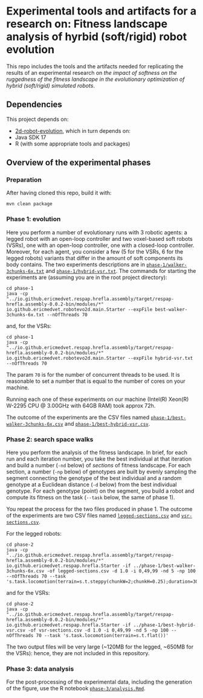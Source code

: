 # Experimental tools and artifacts for a research on: Fitness landscape analysis of hyrbid (soft/rigid) robot evolution

This repo includes the tools and the artifacts needed for replicating the results of an experimental research on *the impact of softness on the ruggedness of the fitness landscape in the evolutionary optimization of hybrid (soft/rigid) simulated robots*.

## Dependencies

This project depends on:
- [2d-robot-evolution](https://github.com/ericmedvet/2d-robot-evolution), which in turn depends on:
- Java SDK 17
- R (with some appropriate tools and packages)

## Overview of the experimental phases

### Preparation

After having cloned this repo, build it with:
```shell
mvn clean package
```

### Phase 1: evolution

Here you perform a number of evolutionary runs with 3 robotic agents: a legged robot with an open-loop controller and two voxel-based soft robots (VSRs), one with an open-loop controller, one with a closed-loop controller.
Moreover, for each agent, you consider a few (5 for the VSRs, 6 for the legged robots) variants that differ in the amount of soft components its body contains.
The two experiments descriptions are in [`phase-1/walker-3chunks-6x.txt`](phase-1/walker-3chunks-6x.txt) and [`phase-1/hybrid-vsr.txt`](phase-1/hybrid-vsr.txt).
The commands for starting the experiments are (assuming you are in the root project directory):
```shell
cd phase-1
java -cp "../io.github.ericmedvet.respap.hrefla.assembly/target/respap-hrefla.assembly-0.0.2-bin/modules/*" io.github.ericmedvet.robotevo2d.main.Starter --expFile best-walker-3chunks-6x.txt --nOfThreads 70
```
and, for the VSRs:
```shell
cd phase-1
java -cp "../io.github.ericmedvet.respap.hrefla.assembly/target/respap-hrefla.assembly-0.0.2-bin/modules/*" io.github.ericmedvet.robotevo2d.main.Starter --expFile hybrid-vsr.txt --nOfThreads 70
```
The param `70` is for the number of concurrent threads to be used.
It is reasonable to set a number that is equal to the number of cores on your machine.

Running each one of these experiments on our machine (Intel(R) Xeon(R) W-2295 CPU @ 3.00GHz with 64GB RAM) took approx 72h.

The outcome of the experiments are the CSV files named [`phase-1/best-walker-3chunks-6x.csv`](phase-1/best-walker-3chunks-6x.csv) and [`phase-1/best-hybrid-vsr.csv`](phase-1/best-hybrid-vsr.csv).

### Phase 2: search space walks

Here you perform the analysis of the fitness landscape.
In brief, for each run and each iteration number, you take the best individual at that iteration and build a number (`-nd` below) of *sections* of fitness landscape.
For each section, a number (`-np` below) of genotypes are built by evenly sampling the segment connecting the genotype of the best individual and a random genotype at a Euclidean distance (`-d` below) from the best individual genotype.
For each genotype (point) on the segment, you build a robot and compute its fitness on the task (`--task` below, the same of phase 1).

You repeat the process for the two files produced in phase 1.
The outcome of the experiments are two CSV files named [`legged-sections.csv`](phase-2/legged-sections.csv) and [`vsr-sections.csv`](phase-2/vsr-sections.csv).

For the legged robots:
```shell
cd phase-2
java -cp "../io.github.ericmedvet.respap.hrefla.assembly/target/respap-hrefla.assembly-0.0.2-bin/modules/*" io.github.ericmedvet.respap.hrefla.Starter -if ../phase-1/best-walker-3chunks-6x.csv -of legged-sections.csv -d 1.0 -i 0,49,99 -nd 5 -np 100 --nOfThreads 70 --task 's.task.locomotion(terrain=s.t.steppy(chunkW=2;chunkH=0.25);duration=30)'
```
and for the VSRs:
```shell
cd phase-2
java -cp "../io.github.ericmedvet.respap.hrefla.assembly/target/respap-hrefla.assembly-0.0.2-bin/modules/*" io.github.ericmedvet.respap.hrefla.Starter -if ../phase-1/best-hybrid-vsr.csv -of vsr-sections.csv -d 1.0 -i 0,49,99 -nd 5 -np 100 --nOfThreads 70 --task 's.task.locomotion(terrain=s.t.flat())'
```

The two output files will be very large (~120MB for the legged, ~650MB for the VSRs): hence, they are not included in this repository.

### Phase 3: data analysis

For the post-processing of the experimental data, including the generation of the figure, use the R notebook [`phase-3/analysis.Rmd`](phase-3/analysis.Rmd).
